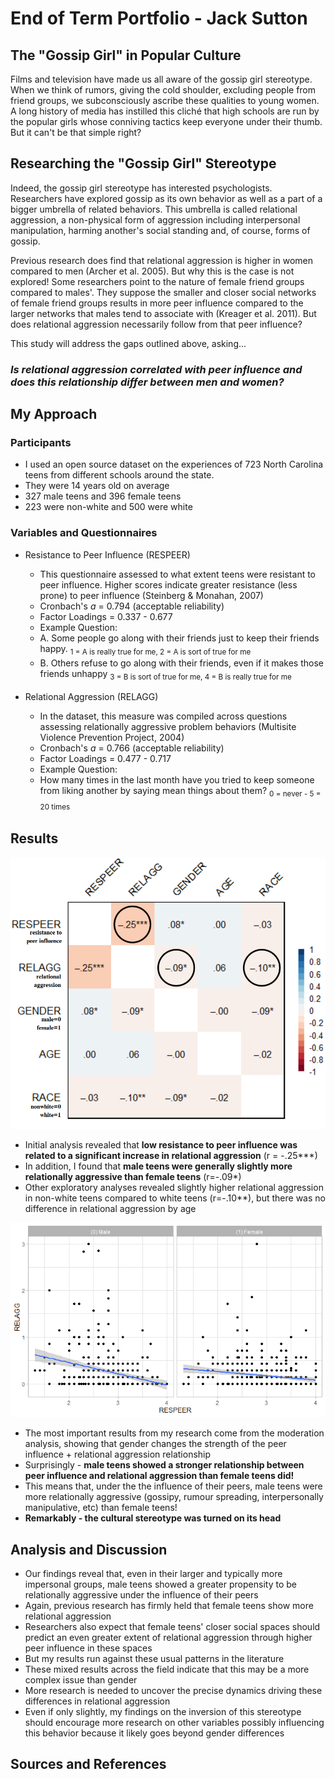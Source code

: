 # End of Term Portfolio - Jack Sutton
## The "Gossip Girl" in Popular Culture
  Films and television have made us all aware of the gossip girl stereotype. When we think of rumors, giving the cold shoulder, excluding people from friend groups, we subconsciously ascribe these qualities to young women. A long history of media has instilled this cliché that high schools are run by the popular girls whose conniving tactics keep everyone under their thumb. But it can't be that simple right? 
## Researching the "Gossip Girl" Stereotype
  Indeed, the gossip girl stereotype has interested psychologists. Researchers have explored gossip as its own behavior as well as a part of a bigger umbrella of related behaviors. This umbrella is called relational aggression, a non-physical form of aggression including interpersonal manipulation, harming another's social standing and, of course, forms of gossip.
  
  Previous research does find that relational aggression is higher in women compared to men (Archer et al. 2005). But why this is the case is not explored! Some researchers point to the nature of female friend groups compared to males'. They suppose the smaller and closer social networks of female friend groups results in more peer influence compared to the larger networks that males tend to associate with (Kreager et al. 2011). But does relational aggression necessarily follow from that peer influence?

  This study will address the gaps outlined above, asking...
  
### ___Is relational aggression correlated with peer influence and does this relationship differ between men and women?___

## My Approach
### Participants
- I used an open source dataset on the experiences of 723 North Carolina teens from different schools around the state. 
- They were 14 years old on average
- 327 male teens and 396 female teens
- 223 were non-white and 500 were white

### Variables and Questionnaires
- Resistance to Peer Influence (RESPEER)
  -  This questionnaire assessed to what extent teens were resistant to peer influence. Higher scores indicate greater resistance (less prone) to peer influence (Steinberg & Monahan, 2007)
  -  Cronbach's _a_ = 0.794 (acceptable reliability)
  -  Factor Loadings = 0.337 - 0.677
  -  Example Question:
    -  A. Some people go along with their friends just to keep their friends happy. 
<sub>1 = A is really true for me, 2 = A is sort of true for me<sub> 
    -  B. Others refuse to go along with their friends, even if it makes those friends unhappy
<sub>3 = B is sort of true for me, 4 = B is really true for me<sub>

- Relational Aggression (RELAGG)
  -   In the dataset, this measure was compiled across questions assessing relationally aggressive problem behaviors (Multisite Violence Prevention Project, 2004)
  -   Cronbach's _a_ = 0.766 (acceptable reliability)
  -   Factor Loadings = 0.477 - 0.717
  -   Example Question:
    -   How many times in the last month have you tried to keep someone from liking another by saying mean things about them?
<sub>0 = never - 5 = 20 times<sub>



## Results

![graph1](/image/corrmatrix.png/)

- Initial analysis revealed that __low resistance to peer influence was related to a significant increase in relational aggression__ (r = -.25***)
- In addition, I found that __male teens were generally slightly more relationally aggressive than female teens__ (r=-.09*)
- Other exploratory analyses revealed slightly higher relational aggression in non-white teens compared to white teens (r=-.10**), but there was no difference in relational aggression by age

![graph1](/image/moderation.png/)

- The most important results from my research come from the moderation analysis, showing that gender changes the strength of the peer influence + relational aggression relationship
- Surprisingly - __male teens showed a stronger relationship between peer influence and relational aggression than female teens did!__
- This means that, under the the influence of their peers, male teens were more relationally aggressive (gossipy, rumour spreading, interpersonally manipulative, etc) than female teens!
- __Remarkably - the cultural stereotype was turned on its head__


## Analysis and Discussion
- Our findings reveal that, even in their larger and typically more impersonal groups, male teens showed a greater propensity to be relationally aggressive under the influence of their peers
- Again, previous research has firmly held that female teens show more relational aggression
- Researchers also expect that female teens' closer social spaces should predict an even greater extent of relational aggression through higher peer influence in these spaces
- But my results run against these usual patterns in the literature
- These mixed results across the field indicate that this may be a more complex issue than gender
- More research is needed to uncover the precise dynamics driving these differences in relational aggression
- Even if only slightly, my findings on the inversion of this stereotype should encourage more research on other variables possibly influencing this behavior because it likely goes beyond gender differences
## Sources and References






